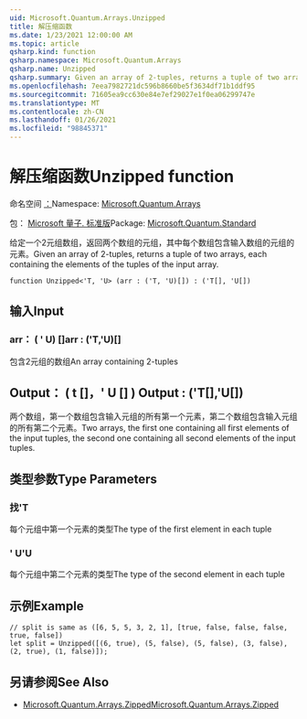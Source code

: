 ```yaml
---
uid: Microsoft.Quantum.Arrays.Unzipped
title: 解压缩函数
ms.date: 1/23/2021 12:00:00 AM
ms.topic: article
qsharp.kind: function
qsharp.namespace: Microsoft.Quantum.Arrays
qsharp.name: Unzipped
qsharp.summary: Given an array of 2-tuples, returns a tuple of two arrays, each containing the elements of the tuples of the input array.
ms.openlocfilehash: 7eea7982721dc596b8660be5f3634df71b1ddf95
ms.sourcegitcommit: 71605ea9cc630e84e7ef29027e1f0ea06299747e
ms.translationtype: MT
ms.contentlocale: zh-CN
ms.lasthandoff: 01/26/2021
ms.locfileid: "98845371"
---
```

# <a name="unzipped-function"></a><span data-ttu-id="e6f17-102">解压缩函数</span><span class="sxs-lookup"><span data-stu-id="e6f17-102">Unzipped function</span></span>

<span data-ttu-id="e6f17-103">命名空间 [：](xref:Microsoft.Quantum.Arrays)</span><span class="sxs-lookup"><span data-stu-id="e6f17-103">Namespace: [Microsoft.Quantum.Arrays](xref:Microsoft.Quantum.Arrays)</span></span>

<span data-ttu-id="e6f17-104">包： [Microsoft 量子. 标准版](https://nuget.org/packages/Microsoft.Quantum.Standard)</span><span class="sxs-lookup"><span data-stu-id="e6f17-104">Package: [Microsoft.Quantum.Standard](https://nuget.org/packages/Microsoft.Quantum.Standard)</span></span>


<span data-ttu-id="e6f17-105">给定一个2元组数组，返回两个数组的元组，其中每个数组包含输入数组的元组的元素。</span><span class="sxs-lookup"><span data-stu-id="e6f17-105">Given an array of 2-tuples, returns a tuple of two arrays, each containing the elements of the tuples of the input array.</span></span>

```qsharp
function Unzipped<'T, 'U> (arr : ('T, 'U)[]) : ('T[], 'U[])
```


## <a name="input"></a><span data-ttu-id="e6f17-106">输入</span><span class="sxs-lookup"><span data-stu-id="e6f17-106">Input</span></span>

### <a name="arr--tu"></a><span data-ttu-id="e6f17-107">arr： ( ' U) []</span><span class="sxs-lookup"><span data-stu-id="e6f17-107">arr : ('T,'U)[]</span></span>

<span data-ttu-id="e6f17-108">包含2元组的数组</span><span class="sxs-lookup"><span data-stu-id="e6f17-108">An array containing 2-tuples</span></span>



## <a name="output--tu"></a><span data-ttu-id="e6f17-109">Output： ( t []，' U [] ) </span><span class="sxs-lookup"><span data-stu-id="e6f17-109">Output : ('T[],'U[])</span></span>

<span data-ttu-id="e6f17-110">两个数组，第一个数组包含输入元组的所有第一个元素，第二个数组包含输入元组的所有第二个元素。</span><span class="sxs-lookup"><span data-stu-id="e6f17-110">Two arrays, the first one containing all first elements of the input tuples, the second one containing all second elements of the input tuples.</span></span>

## <a name="type-parameters"></a><span data-ttu-id="e6f17-111">类型参数</span><span class="sxs-lookup"><span data-stu-id="e6f17-111">Type Parameters</span></span>

### <a name="t"></a><span data-ttu-id="e6f17-112">找</span><span class="sxs-lookup"><span data-stu-id="e6f17-112">'T</span></span>

<span data-ttu-id="e6f17-113">每个元组中第一个元素的类型</span><span class="sxs-lookup"><span data-stu-id="e6f17-113">The type of the first element in each tuple</span></span>
### <a name="u"></a><span data-ttu-id="e6f17-114">' U</span><span class="sxs-lookup"><span data-stu-id="e6f17-114">'U</span></span>

<span data-ttu-id="e6f17-115">每个元组中第二个元素的类型</span><span class="sxs-lookup"><span data-stu-id="e6f17-115">The type of the second element in each tuple</span></span>

## <a name="example"></a><span data-ttu-id="e6f17-116">示例</span><span class="sxs-lookup"><span data-stu-id="e6f17-116">Example</span></span>

```qsharp
// split is same as ([6, 5, 5, 3, 2, 1], [true, false, false, false, true, false])
let split = Unzipped([(6, true), (5, false), (5, false), (3, false), (2, true), (1, false)]);
```

## <a name="see-also"></a><span data-ttu-id="e6f17-117">另请参阅</span><span class="sxs-lookup"><span data-stu-id="e6f17-117">See Also</span></span>

- [<span data-ttu-id="e6f17-118">Microsoft.Quantum.Arrays.Zipped</span><span class="sxs-lookup"><span data-stu-id="e6f17-118">Microsoft.Quantum.Arrays.Zipped</span></span>](xref:Microsoft.Quantum.Arrays.Zipped)